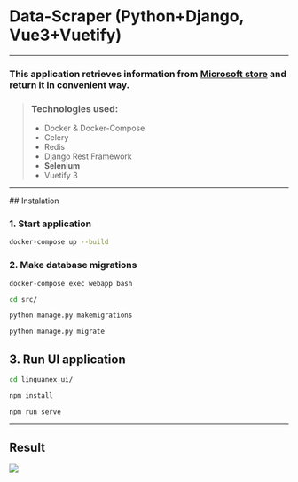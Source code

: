 # Data-Scraper (Python+Django, Vue3+Vuetify)
<hr />

### This application retrieves information from  [Microsoft store](https://apps.microsoft.com/store/category/Business) and return it in convenient way.
> ### Technologies used:
>
> - Docker & Docker-Compose
> - Celery
> - Redis
> - Django Rest Framework
> - **Selenium**
> - Vuetify 3
<hr />
## Instalation

### 1. Start application
```bash
docker-compose up --build
```

### 2. Make database migrations
```bash
docker-compose exec webapp bash
``` 
```bash
cd src/
``` 
```bash
python manage.py makemigrations
``` 
```bash
python manage.py migrate
``` 

## 3. Run UI application
```bash
cd linguanex_ui/
```
```bash
npm install
```
```bash
npm run serve
```
<hr />

## Result 
[<img style="witdh:100px" src="https://res.cloudinary.com/djd9bqakh/image/upload/v1673859333/screanshot_vr0n9v.png">](https://res.cloudinary.com/djd9bqakh/image/upload/v1673859333/screanshot_vr0n9v.png)





